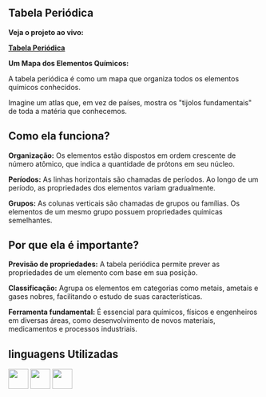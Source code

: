 ## Tabela Periódica ##

**Veja o projeto ao vivo:**

**[Tabela Periódica](https://ninja1375.github.io/Tabela-periodica/)**


**Um Mapa dos Elementos Químicos:**

A tabela periódica é como um mapa que organiza todos os elementos químicos conhecidos. 

Imagine um atlas que, em vez de países, mostra os "tijolos fundamentais" de toda a matéria que conhecemos.

## Como ela funciona? ##

**Organização:** Os elementos estão dispostos em ordem crescente de número atômico, que indica a quantidade de prótons em seu núcleo.

**Períodos:** As linhas horizontais são chamadas de períodos. Ao longo de um período, as propriedades dos elementos variam gradualmente.

**Grupos:** As colunas verticais são chamadas de grupos ou famílias. Os elementos de um mesmo grupo possuem propriedades químicas semelhantes.

## Por que ela é importante? ##

**Previsão de propriedades:** A tabela periódica permite prever as propriedades de um elemento com base em sua posição.

**Classificação:** Agrupa os elementos em categorias como metais, ametais e gases nobres, facilitando o estudo de suas características.

**Ferramenta fundamental:** É essencial para químicos, físicos e engenheiros em diversas áreas, como desenvolvimento de novos materiais, medicamentos e processos industriais.

## linguagens Utilizadas ##

<a href="https://programartudo.blogspot.com/2024/05/html-o-que-e-e-qual-sua-funcionalidade.html?m=1" target="_blank"><img loading="lazy" src="https://cdn.jsdelivr.net/gh/devicons/devicon/icons/html5/html5-original.svg" width="40" height="40"/></a> <a href="https://programartudo.blogspot.com/2024/05/css-significado-e-funcionalidade.html?m=1" target="_blank"><img loading="lazy" src="https://cdn.jsdelivr.net/gh/devicons/devicon/icons/css3/css3-original.svg" width="40" height="40"/></a> <a href="https://programartudo.blogspot.com/2024/05/javascript-significado-e-funcionalidade.html?m=1" target="_blank"><img loading="lazy" src="https://cdn.jsdelivr.net/gh/devicons/devicon/icons/javascript/javascript-original.svg" width="40" height="40"/></a>

